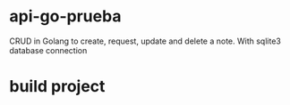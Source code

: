 # api-go-prueba
CRUD in Golang to create, request, update and delete a note. With sqlite3 database connection

# build project
